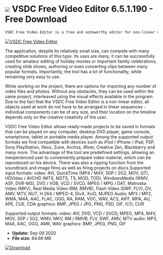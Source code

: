 # ![](https://cdn.softexe.net/static/icon/9/vsdc-free-video-editor-8485.png) VSDC Free Video Editor 6.5.1.190 - Free Download

```sh
VSDC Free Video Editor is a free and noteworthy editor for non-linear video processing. The program allows you to create movies of any complexity and use in them interesting visual and sound effects.
```
[![VSDC Free Video Editor](https://gallery.dpcdn.pl/imgc/Tools/13581/g_-_420x350_1.5_-_x20130314002152_00.png)](https://softexe.net/win/multimedia/video/vsdc-free-video-editor:hdhe.html)

The application, despite its relatively small size, can compete with many competitive solutions of this type. Its uses are many, it can be successfully used for amateur editing of holiday movies or important family celebrations, creating slide shows, authoring or even converting clips between many popular formats. Importantly, the tool has a lot of functionality, while remaining very easy to use.
 
 While working on the project, there are options for importing any number of video files and photos. Without any obstacles, they can be used within the same project, interleaved using the visual effects available in the program. Due to the fact that the VSDC Free Video Editor is a non-linear editor, all objects used at work do not have to be arranged in linear sequences - individual components can be of any size, and their location on the timeline depends only on the creative creativity of the user.
 
 VSDC Free Video Editor allows ready-made projects to be saved in formats that can be played on any computer, desktop DVD player, game console, smartphone, tablet or portable media player. Among the supported output formats we find compatible with devices such as iPod / iPhone / iPad, PSP, Sony PlayStation, Xbox, Zune, Archos, iRiver, Creative Zen, Blackberry and many more. The advantage of the tool are predefined settings, allowing an inexperienced user to conveniently prepare video material, which can be reproduced on his device. There was also a ripping function from the soundtrack and image films as well as firing projects on discs.Supported input formats:
 video: AVI, QuickTime (MP4 / M4V, 3GP / 2G2, MOV, QT), HDVideo / AVCHD (MTS, M2TS, TS, MOD, TOD), WindowsMedia (WMV, ASF, DVR-MS), DVD / VOB, VCD / SVCD, MPEG / MPG / DAT, Matroska Video (MKV), Real Media Video (RM, RMVB), Flash Video (SWF, FLV), DV, AMV, MTV, NUT, H.264 / MPEG-4, DivX, XviD, MJPEG
 Audio: MP3 / MP2, WMA, M4A, AAC, FLAC, OGG, RA, RAM, VOC, WAV, AC3, AIFF, MPA, AU, APE, CUE, CDA
 graphics: BMP, JPEG / JPG, PNG, PSD, GIF, ICO, CUR
 
 Supported output formats:
 video: AVI, DVD, VCD / SVCD, MPEG, MP4, M4V, MOV, 3GP / 3G2, WMV, MKV, RM / RMVB, FLV, SWF, AMV, MTV
 audio: MP3, M4A, AAC, OGG, AMR, WAV
 graphics: BMP, JPEG, PNG, GIF


- **Update:** Sep 09 2020
- **File size:** 84.66 MB

[![Download](https://cdn.softexe.net/static/img/download.png)](https://softexe.net/win/multimedia/video/vsdc-free-video-editor:hdhe.html)

